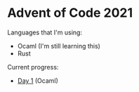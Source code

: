 # Advent of Code 2021

Languages that I'm using:

- Ocaml (I'm still learning this)
- Rust

Current progress:

- [Day 1](ocaml/day1/) (Ocaml)
